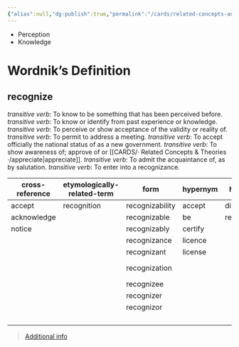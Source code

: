 ```yaml
---
{"alias":null,"dg-publish":true,"permalink":"/cards/related-concepts-and-theories/recognition/","dgPassFrontmatter":true,"created":"2023-02-27T19:10:22.852+01:00","updated":"2023-05-10T21:23:08.766+02:00"}
---
```


- Perception
- Knowledge

# Wordnik’s Definition 
## recognize
*transitive verb*: To know to be something that has been perceived before.
*transitive verb*: To know or identify from past experience or knowledge.
*transitive verb*: To perceive or show acceptance of the validity or reality of.
*transitive verb*: To permit to address a meeting.
*transitive verb*: To accept officially the national status of as a new government.
*transitive verb*: To show awareness of; approve of or [[CARDS/· Related Concepts & Theories ·/appreciate\|appreciate]].
*transitive verb*: To admit the acquaintance of, as by salutation.
*transitive verb*: To enter into a recognizance.

| cross-reference |etymologically-related-term |form |hypernym |hyponym |rhyme |same-context |synonym |variant |verb-form |
| --- | --- | --- | --- | --- | --- | --- | --- | --- | --- |
| accept | recognition | recognizability | accept | discriminate | misrecognize | 25-pair | accept | recognise | recognized |
| acknowledge |  | recognizable | be | resolve |  | AZ | acknowledge |  | recognizes |
| notice |  | recognizably | certify |  |  | andwhether | acknowledge |  | recognizing |
|  |  | recognizance | licence |  |  | archangelic | admit |  |  |
|  |  | recognizant | license |  |  | ghastliest | agree |  |  |
|  |  | recognization |  |  |  | hall-marked | agree provisionally |  |  |
|  |  | recognizee |  |  |  | ofcabinet | allow |  |  |
|  |  | recognizer |  |  |  | pre-exilic | allow |  |  |
|  |  | recognizor |  |  |  | scenical | appreciate |  |  |
|  |  |  |  |  |  | starships' | apprehend |  |  |

> [Additional info](https://www.wordnik.com/words/recognize)